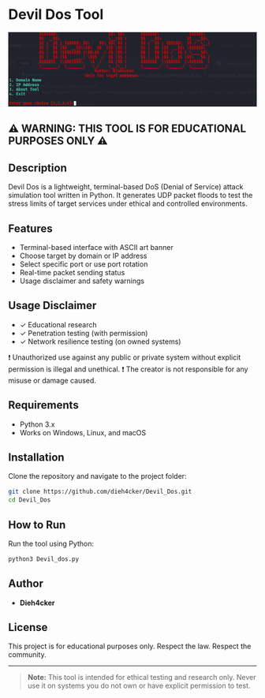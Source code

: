 # Devil Dos Tool

![Banner](./screenshort/dos_tool.png)

## ⚠️ WARNING: THIS TOOL IS FOR EDUCATIONAL PURPOSES ONLY ⚠️

## Description
Devil Dos is a lightweight, terminal-based DoS (Denial of Service) attack simulation tool written in Python. It generates UDP packet floods to test the stress limits of target services under ethical and controlled environments.

## Features
- Terminal-based interface with ASCII art banner
- Choose target by domain or IP address
- Select specific port or use port rotation
- Real-time packet sending status
- Usage disclaimer and safety warnings

## Usage Disclaimer
- ✓ Educational research
- ✓ Penetration testing (with permission)
- ✓ Network resilience testing (on owned systems)

❗ Unauthorized use against any public or private system without explicit permission is illegal and unethical.
❗ The creator is not responsible for any misuse or damage caused.

## Requirements
- Python 3.x
- Works on Windows, Linux, and macOS

## Installation
Clone the repository and navigate to the project folder:

```bash
git clone https://github.com/dieh4cker/Devil_Dos.git
cd Devil_Dos
```

## How to Run
Run the tool using Python:

```bash
python3 Devil_dos.py
```

## Author
- **Dieh4cker**

## License
This project is for educational purposes only. Respect the law. Respect the community.

---

> **Note:** This tool is intended for ethical testing and research only. Never use it on systems you do not own or have explicit permission to test.
